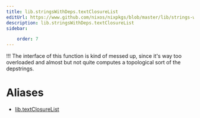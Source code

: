 ```yaml
---
title: lib.stringsWithDeps.textClosureList
editUrl: https://www.github.com/nixos/nixpkgs/blob/master/lib/strings-with-deps.nix#L61C21
description: lib.stringsWithDeps.textClosureList
sidebar:

    order: 7
---
```


!!! The interface of this function is kind of messed up, since
it's way too overloaded and almost but not quite computes a
topological sort of the depstrings.


# Aliases

- [lib.textClosureList](./reference/lib/lib-textClosureList)


